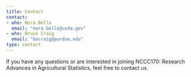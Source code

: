 ```yaml
---
title: Contact
contact:
- who: Nora Bello
  email: "nora.bello@usda.gov"
- who: Bruce Craig
  email: "bacraig@purdue.edu"
type: contact
---
```


If you have any questions or are interested in joining NCCC170: Research Advances in Agricultural Statistics, feel free to contact us.